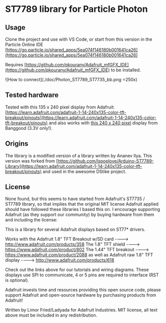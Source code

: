 # ST7789 library for Particle Photon

## Usage

  Clone the project and use with VS Code, or start from this version in the Particle Online IDE [https://go.particle.io/shared_apps/5ea074f146180b001641ca26](https://go.particle.io/shared_apps/5ea074f146180b001641ca26)
  
  Requires [https://github.com/pkourany/Adafruit_mfGFX_IDE](https://github.com/pkourany/Adafruit_mfGFX_IDE) to be installed.
  
  ![How to connect](./doc/Photon_ST7789_ST7735_bb.png =250x)
  
## Tested hardware

  Tested with this 135 x 240 pixel display from Adafruit:
  [https://learn.adafruit.com/adafruit-1-14-240x135-color-tft-breakout/pinouts](https://learn.adafruit.com/adafruit-1-14-240x135-color-tft-breakout/pinouts) and also works with [this 240 x 240 pixel](https://www.banggood.com/1_3-Inch-IPS-TFT-LCD-Display-240240-Color-HD-LCD-Screen-3_3V-ST7789-Driver-Module-p-1383404.html) display from Banggood (3.3V only!).

## Origins

The library is a modified version of a library written by Ananev Ilya. This version was forked from [https://github.com/lspoplove/Arduino-ST7789-Library](https://learn.adafruit.com/adafruit-1-14-240x135-color-tft-breakout/pinouts) and used in the awesome DStike project.

## License
None found, but this seems to have started from Adafruit's ST7735 / ST7789 library, so that implies that the original MIT license Adafruit applied should have followed these libraries I based this on. I encourage supporting Adafruit (as they support our community) by buying hardware from them and including the license:

This is a library for several Adafruit displays based on ST77* drivers.

  Works with the Adafruit 1.8" TFT Breakout w/SD card
    ----> http://www.adafruit.com/products/358
  The 1.8" TFT shield
    ----> https://www.adafruit.com/product/802
  The 1.44" TFT breakout
    ----> https://www.adafruit.com/product/2088
  as well as Adafruit raw 1.8" TFT display
    ----> http://www.adafruit.com/products/618
 
Check out the links above for our tutorials and wiring diagrams. These displays use SPI to communicate, 4 or 5 pins are required to interface (RST is optional).

Adafruit invests time and resources providing this open source code, please support Adafruit and open-source hardware by purchasing products from Adafruit!

Written by Limor Fried/Ladyada for Adafruit Industries.
MIT license, all text above must be included in any redistribution.
